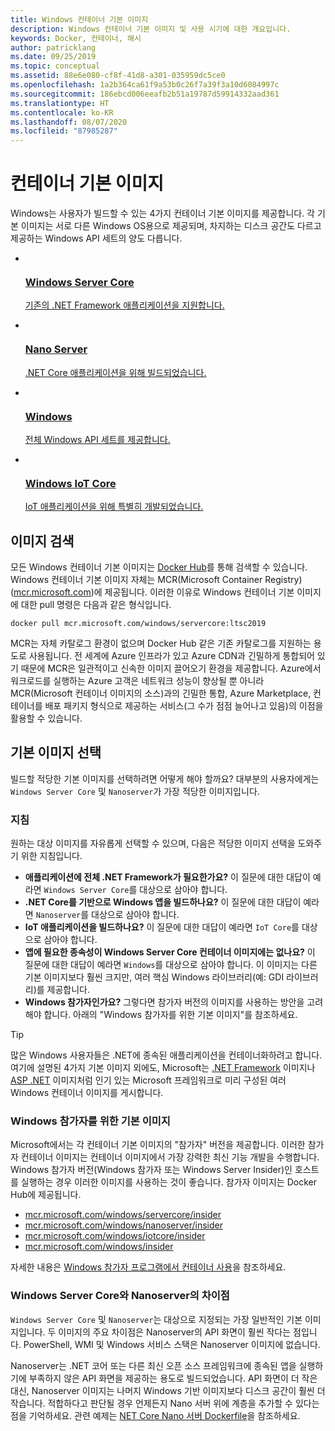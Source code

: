 ```yaml
---
title: Windows 컨테이너 기본 이미지
description: Windows 컨테이너 기본 이미지 및 사용 시기에 대한 개요입니다.
keywords: Docker, 컨테이너, 해시
author: patricklang
ms.date: 09/25/2019
ms.topic: conceptual
ms.assetid: 88e6e080-cf8f-41d8-a301-035959dc5ce0
ms.openlocfilehash: 1a2b364ca61f9a53b0c26f7a39f3a10d6084997c
ms.sourcegitcommit: 186ebcd006eeafb2b51a19787d59914332aad361
ms.translationtype: HT
ms.contentlocale: ko-KR
ms.lasthandoff: 08/07/2020
ms.locfileid: "87985287"
---
```

# <a name="container-base-images"></a>컨테이너 기본 이미지

Windows는 사용자가 빌드할 수 있는 4가지 컨테이너 기본 이미지를 제공합니다. 각 기본 이미지는 서로 다른 Windows OS용으로 제공되며, 차지하는 디스크 공간도 다르고 제공하는 Windows API 세트의 양도 다릅니다.

<ul class="columns is-multiline has-margin-left-none has-margin-bottom-none has-padding-top-medium">
    <li class="column is-one-quarter has-padding-top-small-mobile has-padding-bottom-small">
        <a class="is-undecorated is-full-height is-block"
            href="https://hub.docker.com/_/microsoft-windows-servercore" data-linktype="external">
            <article class="card has-outline-hover is-relative is-full-height has-padding-none">
                    <div class="cardImageOuter bgdAccent1 has-padding-top-large has-padding-bottom-large has-padding-left-large has-padding-right-large">
                        <div class="cardImage centered has-padding-top-large has-padding-bottom-large has-padding-left-large has-padding-right-large">
                            <img src="media/Microsoft_logo.svg" alt="" data-linktype="relative-path">
                        </div>
                    </div>
                <div class="card-content has-text-overflow-ellipsis has-padding-top-small">
                    <div class="has-padding-bottom-none">
                        <h3 class="is-size-4 has-margin-top-none has-margin-bottom-none has-text-primary">Windows Server Core</h3>
                    </div>
                    <div class="is-size-7 has-margin-top-small has-line-height-reset">
                        <p>기존의 .NET Framework 애플리케이션을 지원합니다.</p>
                    </div>
                </div>
            </article>
        </a>
    </li>
    <li class="column is-one-quarter has-padding-top-small-mobile has-padding-bottom-small">
        <a class="is-undecorated is-full-height is-block"
            href="https://hub.docker.com/_/microsoft-windows-nanoserver" data-linktype="external">
            <article class="card has-outline-hover is-relative is-full-height has-padding-none">
                    <div class="cardImageOuter bgdAccent1 has-padding-top-large has-padding-bottom-large has-padding-left-large has-padding-right-large">
                        <div class="cardImage centered has-padding-top-large has-padding-bottom-large has-padding-left-large has-padding-right-large">
                            <img src="media/Microsoft_logo.svg" alt="" data-linktype="relative-path">
                        </div>
                    </div>
                <div class="card-content has-text-overflow-ellipsis has-padding-top-small">
                    <div class="has-padding-bottom-none">
                        <h3 class="is-size-4 has-margin-top-none has-margin-bottom-none has-text-primary">Nano Server</h3>
                    </div>
                    <div class="is-size-7 has-margin-top-small has-line-height-reset">
                        <p>.NET Core 애플리케이션을 위해 빌드되었습니다.</p>
                    </div>
                </div>
            </article>
        </a>
    </li>
    <li class="column is-one-quarter has-padding-top-small-mobile has-padding-bottom-small">
        <a class="is-undecorated is-full-height is-block"
            href="https://hub.docker.com/_/microsoft-windows" data-linktype="external">
            <article class="card has-outline-hover is-relative is-full-height has-padding-none">
                    <div class="cardImageOuter bgdAccent1 has-padding-top-large has-padding-bottom-large has-padding-left-large has-padding-right-large">
                        <div class="cardImage centered has-padding-top-large has-padding-bottom-large has-padding-left-large has-padding-right-large">
                            <img src="media/Microsoft_logo.svg" alt="" data-linktype="relative-path">
                        </div>
                    </div>
                <div class="card-content has-text-overflow-ellipsis has-padding-top-small">
                    <div class="has-padding-bottom-none">
                        <h3 class="is-size-4 has-margin-top-none has-margin-bottom-none has-text-primary">Windows</h3>
                    </div>
                    <div class="is-size-7 has-margin-top-small has-line-height-reset">
                        <p>전체 Windows API 세트를 제공합니다.</p>
                    </div>
                </div>
            </article>
        </a>
    </li>
    <li class="column is-one-quarter has-padding-top-small-mobile has-padding-bottom-small">
        <a class="is-undecorated is-full-height is-block"
            href="https://hub.docker.com/_/microsoft-windows-iotcore" data-linktype="external">
            <article class="card has-outline-hover is-relative is-full-height has-padding-none">
                    <div class="cardImageOuter bgdAccent1 has-padding-top-large has-padding-bottom-large has-padding-left-large has-padding-right-large">
                        <div class="cardImage centered has-padding-top-large has-padding-bottom-large has-padding-left-large has-padding-right-large">
                            <img src="media/Microsoft_logo.svg" alt="" data-linktype="relative-path">
                        </div>
                    </div>
                <div class="card-content has-text-overflow-ellipsis has-padding-top-small">
                    <div class="has-padding-bottom-none">
                        <h3 class="is-size-4 has-margin-top-none has-margin-bottom-none has-text-primary">Windows IoT Core</h3>
                    </div>
                    <div class="is-size-7 has-margin-top-small has-line-height-reset">
                        <p>IoT 애플리케이션을 위해 특별히 개발되었습니다.</p>
                    </div>
                </div>
            </article>
        </a>
    </li>
</ul>

## <a name="image-discovery"></a>이미지 검색

모든 Windows 컨테이너 기본 이미지는 [Docker Hub](https://hub.docker.com/_/microsoft-windows-base-os-images)를 통해 검색할 수 있습니다. Windows 컨테이너 기본 이미지 자체는 MCR(Microsoft Container Registry)([mcr.microsoft.com](https://azure.microsoft.com/services/container-registry/))에 제공됩니다. 이러한 이유로 Windows 컨테이너 기본 이미지에 대한 pull 명령은 다음과 같은 형식입니다.

```code
docker pull mcr.microsoft.com/windows/servercore:ltsc2019
```

MCR는 자체 카탈로그 환경이 없으며 Docker Hub 같은 기존 카탈로그를 지원하는 용도로 사용됩니다. 전 세계에 Azure 인프라가 있고 Azure CDN과 긴밀하게 통합되어 있기 때문에 MCR은 일관적이고 신속한 이미지 끌어오기 환경을 제공합니다. Azure에서 워크로드를 실행하는 Azure 고객은 네트워크 성능이 향상될 뿐 아니라 MCR(Microsoft 컨테이너 이미지의 소스)과의 긴밀한 통합, Azure Marketplace, 컨테이너를 배포 패키지 형식으로 제공하는 서비스(그 수가 점점 늘어나고 있음)의 이점을 활용할 수 있습니다.

## <a name="choosing-a-base-image"></a>기본 이미지 선택

빌드할 적당한 기본 이미지를 선택하려면 어떻게 해야 할까요? 대부분의 사용자에게는 `Windows Server Core` 및 `Nanoserver`가 가장 적당한 이미지입니다.

### <a name="guidelines"></a>지침

 원하는 대상 이미지를 자유롭게 선택할 수 있으며, 다음은 적당한 이미지 선택을 도와주기 위한 지침입니다.

- **애플리케이션에 전체 .NET Framework가 필요한가요?** 이 질문에 대한 대답이 예라면 `Windows Server Core`를 대상으로 삼아야 합니다.
- **.NET Core를 기반으로 Windows 앱을 빌드하나요?** 이 질문에 대한 대답이 예라면 `Nanoserver`를 대상으로 삼아야 합니다.
- **IoT 애플리케이션을 빌드하나요?** 이 질문에 대한 대답이 예라면 `IoT Core`를 대상으로 삼아야 합니다.
- **앱에 필요한 종속성이 Windows Server Core 컨테이너 이미지에는 없나요?** 이 질문에 대한 대답이 예라면 `Windows`를 대상으로 삼아야 합니다. 이 이미지는 다른 기본 이미지보다 훨씬 크지만, 여러 핵심 Windows 라이브러리(예: GDI 라이브러리)를 제공합니다.
- **Windows 참가자인가요?** 그렇다면 참가자 버전의 이미지를 사용하는 방안을 고려해야 합니다. 아래의 "Windows 참가자를 위한 기본 이미지"를 참조하세요.

> [!TIP]
> 많은 Windows 사용자들은 .NET에 종속된 애플리케이션을 컨테이너화하려고 합니다. 여기에 설명된 4가지 기본 이미지 외에도, Microsoft는 [.NET Framework](https://hub.docker.com/_/microsoft-dotnet-framework) 이미지나 [ASP .NET](https://hub.docker.com/_/microsoft-dotnet-framework-aspnet/) 이미지처럼 인기 있는 Microsoft 프레임워크로 미리 구성된 여러 Windows 컨테이너 이미지를 게시합니다.

### <a name="base-images-for-windows-insiders"></a>Windows 참가자를 위한 기본 이미지

Microsoft에서는 각 컨테이너 기본 이미지의 "참가자" 버전을 제공합니다. 이러한 참가자 컨테이너 이미지는 컨테이너 이미지에서 가장 강력한 최신 기능 개발을 수행합니다. Windows 참가자 버전(Windows 참가자 또는 Windows Server Insider)인 호스트를 실행하는 경우 이러한 이미지를 사용하는 것이 좋습니다. 참가자 이미지는 Docker Hub에 제공됩니다.

- [mcr.microsoft.com/windows/servercore/insider](https://hub.docker.com/_/microsoft-windows-servercore-insider)
- [mcr.microsoft.com/windows/nanoserver/insider](https://hub.docker.com/_/microsoft-windows-nanoserver-insider)
- [mcr.microsoft.com/windows/iotcore/insider](https://hub.docker.com/_/microsoft-windows-iotcore-insider)
- [mcr.microsoft.com/windows/insider](https://hub.docker.com/_/microsoft-windows-insider)

자세한 내용은 [Windows 참가자 프로그램에서 컨테이너 사용](../deploy-containers/insider-overview.md)을 참조하세요.

### <a name="windows-server-core-vs-nanoserver"></a>Windows Server Core와 Nanoserver의 차이점

`Windows Server Core` 및 `Nanoserver`는 대상으로 지정되는 가장 일반적인 기본 이미지입니다. 두 이미지의 주요 차이점은 Nanoserver의 API 화면이 훨씬 작다는 점입니다. PowerShell, WMI 및 Windows 서비스 스택은 Nanoserver 이미지에 없습니다.

Nanoserver는 .NET 코어 또는 다른 최신 오픈 소스 프레임워크에 종속된 앱을 실행하기에 부족하지 않은 API 화면을 제공하는 용도로 빌드되었습니다. API 화면이 더 작은 대신, Nanoserver 이미지는 나머지 Windows 기반 이미지보다 디스크 공간이 훨씬 더 작습니다. 적합하다고 판단될 경우 언제든지 Nano 서버 위에 계층을 추가할 수 있다는 점을 기억하세요. 관련 예제는 [NET Core Nano 서버 Dockerfile](https://github.com/dotnet/dotnet-docker/blob/master/2.1/sdk/nanoserver-1909/amd64/Dockerfile)을 참조하세요.
